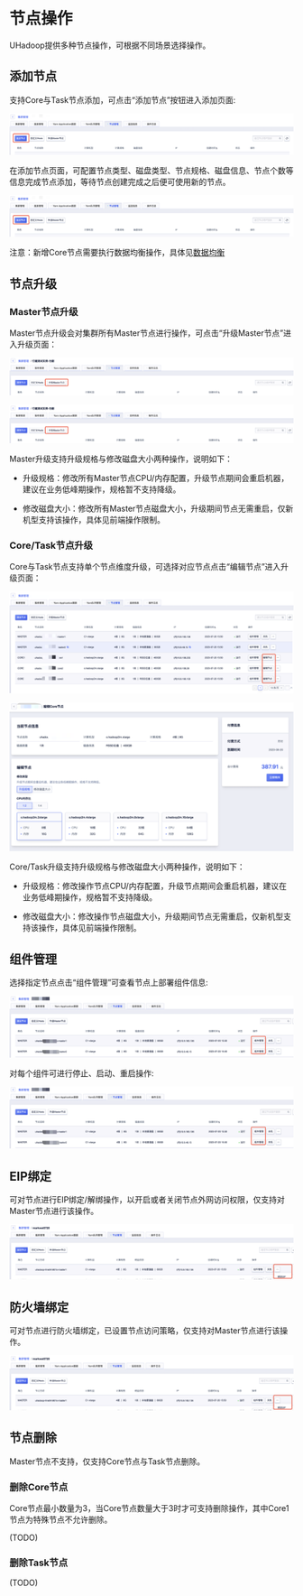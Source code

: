 # 节点操作

UHadoop提供多种节点操作，可根据不同场景选择操作。

## 添加节点

支持Core与Task节点添加，可点击“添加节点”按钮进入添加页面:

![node_add_button](../../images/guide/node_add_button.png)

在添加节点页面，可配置节点类型、磁盘类型、节点规格、磁盘信息、节点个数等信息完成节点添加，等待节点创建完成之后便可使用新的节点。

![node_add_page](../../images/guide/node_add_page.png)

注意：新增Core节点需要执行数据均衡操作，具体见[数据均衡](../instance/balance.md)


## 节点升级

### Master节点升级

Master节点升级会对集群所有Master节点进行操作，可点击“升级Master节点”进入升级页面：

![node_upgrade_master_button](../../images/guide/node_upgrade_master_button.png)

![node_upgrade_master_page](../../images/guide/node_upgrade_master_page.png)

Master升级支持升级规格与修改磁盘大小两种操作，说明如下：

* 升级规格：修改所有Master节点CPU/内存配置，升级节点期间会重启机器，建议在业务低峰期操作，规格暂不⽀持降级。

* 修改磁盘大小：修改所有Master节点磁盘大小，升级期间节点无需重启，仅新机型支持该操作，具体见前端操作限制。

### Core/Task节点升级

Core与Task节点支持单个节点维度升级，可选择对应节点点击“编辑节点”进入升级页面：

![node_core_task_upgrade_button](../../images/guide/node_core_task_upgrade_button.png)

![node_core_task_upgrade_page](../../images/guide/node_core_task_upgrade_page.png)

Core/Task升级支持升级规格与修改磁盘大小两种操作，说明如下：

* 升级规格：修改操作节点CPU/内存配置，升级节点期间会重启机器，建议在业务低峰期操作，规格暂不⽀持降级。

* 修改磁盘大小：修改操作节点磁盘大小，升级期间节点无需重启，仅新机型支持该操作，具体见前端操作限制。

## 组件管理

选择指定节点点击“组件管理”可查看节点上部署组件信息:

![node_component_button](../../images/guide/node_component_button.png)

对每个组件可进行停止、启动、重启操作:

![node_component_page](../../images/guide/node_component_page.png)


## EIP绑定

可对节点进行EIP绑定/解绑操作，以开启或者关闭节点外网访问权限，仅支持对Master节点进行该操作。

![node_master_eip](../../images/guide/node_master_eip.png)

## 防火墙绑定

可对节点进行防火墙绑定，已设置节点访问策略，仅支持对Master节点进行该操作。

![node_master_firewall](../../images/guide/node_master_firewall.png)

## 节点删除

Master节点不支持，仅支持Core节点与Task节点删除。

### 删除Core节点

Core节点最小数量为3，当Core节点数量大于3时才可支持删除操作，其中Core1节点为特殊节点不允许删除。

(TODO)

### 删除Task节点

(TODO)